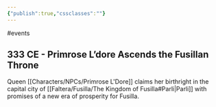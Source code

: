 ```yaml
---
{"publish":true,"cssclasses":""}
---
```




#events

## 333 CE - Primrose L’dore Ascends the Fusillan Throne

Queen [[Characters/NPCs/Primrose L'Dore]] claims her birthright in the capital city of [[Faltera/Fusilla/The Kingdom of Fusilla#Parli\|Parli]] with promises of a new era of prosperity for Fusilla.
